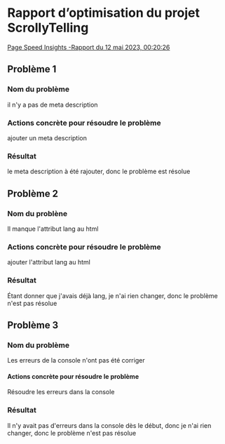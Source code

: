 # Rapport d’optimisation du projet ScrollyTelling

[Page Speed Insights -Rapport du 12 mai 2023, 00:20:26](https://pagespeed.web.dev/analysis/https-jessybous-github-io-boustany_scrollytelling/9js9iio7wz?form_factor=desktop)

## Problème 1

### Nom du problème
il n'y a pas de meta description
### Actions concrète pour résoudre le problème
ajouter un meta description

### Résultat
le meta description à été rajouter, donc le problème est résolue

## Problème 2

### Nom du problène
Il manque l'attribut lang au html
### Actions concrète pour résoudre le problème
ajouter l'attribut lang au html

### Résultat
Étant donner que j'avais déjà lang, je n'ai rien changer, donc le problème n'est pas résolue

## Problème 3

### Nom du problème
Les erreurs de la console n'ont pas été corriger
#### Actions concrète pour résoudre le problème
Résoudre les erreurs dans la console


### Résultat
Il n'y avait pas d'erreurs dans la console dès le début, donc je n'ai rien changer, donc le problème n'est pas résolue

